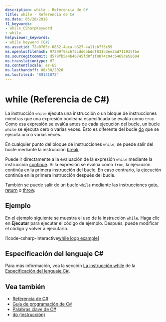 ```yaml
---
description: while - Referencia de C#
title: while - Referencia de C#
ms.date: 05/28/2018
f1_keywords:
- while_CSharpKeyword
- while
helpviewer_keywords:
- while keyword [C#]
ms.assetid: 72a0765c-6852-4aca-b327-4a11cb7f5c59
ms.openlocfilehash: 97299f9ac6f2cdd6bbddf831b3ee2ad711935fbe
ms.sourcegitcommit: d579fb5e4b46745fd0f1f8874c94c6469ce58604
ms.translationtype: HT
ms.contentlocale: es-ES
ms.lasthandoff: 08/30/2020
ms.locfileid: "89141873"
---
```

# <a name="while-c-reference"></a>while (Referencia de C#)

La instrucción `while` ejecuta una instrucción o un bloque de instrucciones mientras que una expresión booleana especificada se evalúa como `true`. Como esa expresión se evalúa antes de cada ejecución del bucle, un bucle `while` se ejecuta cero o varias veces. Esto es diferente del bucle [do](do.md) que se ejecuta una o varias veces.

En cualquier punto del bloque de instrucciones `while`, se puede salir del bucle mediante la instrucción [break](break.md).

Puede ir directamente a la evaluación de la expresión `while` mediante la instrucción [continue](continue.md). Si la expresión se evalúa como `true`, la ejecución continúa en la primera instrucción del bucle. En caso contrario, la ejecución continúa en la primera instrucción después del bucle.

También se puede salir de un bucle `while` mediante las instrucciones [goto](goto.md), [return](return.md) o [throw](throw.md).

## <a name="example"></a>Ejemplo

En el ejemplo siguiente se muestra el uso de la instrucción `while`. Haga clic en **Ejecutar** para ejecutar el código de ejemplo. Después, puede modificar el código y volver a ejecutarlo.

[!code-csharp-interactive[while loop example](snippets/IterationKeywordsExamples.cs#3)]

## <a name="c-language-specification"></a>Especificación del lenguaje C#

Para más información, vea la sección [La instrucción while](~/_csharplang/spec/statements.md#the-while-statement) de la [Especificación del lenguaje C#](/dotnet/csharp/language-reference/language-specification/introduction).

## <a name="see-also"></a>Vea también

- [Referencia de C#](../index.md)
- [Guía de programación de C#](../../programming-guide/index.md)
- [Palabras clave de C#](index.md)
- [do (instrucción)](do.md)
